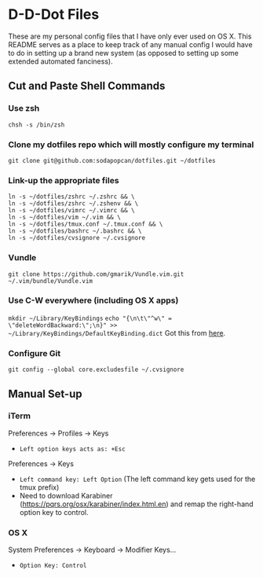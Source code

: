# D-D-Dot Files #

These are my personal config files that I have only ever used on OS X.  This
README serves as a place to keep track of any manual config I would have to do
in setting up a brand new system (as opposed to setting up some extended
automated fanciness).

## Cut and Paste Shell Commands

### Use zsh
`chsh -s /bin/zsh`

### Clone my dotfiles repo which will mostly configure my terminal
`git clone git@github.com:sodapopcan/dotfiles.git ~/dotfiles`

### Link-up the appropriate files
```shell
ln -s ~/dotfiles/zshrc ~/.zshrc && \
ln -s ~/dotfiles/zshrc ~/.zshenv && \
ln -s ~/dotfiles/vimrc ~/.vimrc && \
ln -s ~/dotfiles/vim ~/.vim && \
ln -s ~/dotfiles/tmux.conf ~/.tmux.conf && \
ln -s ~/dotfiles/bashrc ~/.bashrc && \
ln -s ~/dotfiles/cvsignore ~/.cvsignore
```

### Vundle
`git clone https://github.com/gmarik/Vundle.vim.git ~/.vim/bundle/Vundle.vim`

### Use C-W everywhere (including OS X apps)
`mkdir ~/Library/KeyBindings`
`echo "{\n\t\"^w\" = \"deleteWordBackward:\";\n}" >> ~/Library/KeyBindings/DefaultKeyBinding.dict`
Got this from [here](https://coderwall.com/p/rhiiba/ctrl-w-everywhere).

### Configure Git

`git config --global core.excludesfile ~/.cvsignore`

## Manual Set-up

### iTerm
Preferences -> Profiles -> Keys
  - `Left option keys acts as: +Esc`

Preferences -> Keys
  - `Left command key: Left Option`
  (The left command key gets used for the tmux prefix)
  - Need to download Karabiner (https://pqrs.org/osx/karabiner/index.html.en)
    and remap the right-hand option key to control.

### OS X
System Preferences -> Keyboard -> Modifier Keys...
  - `Option Key: Control`
